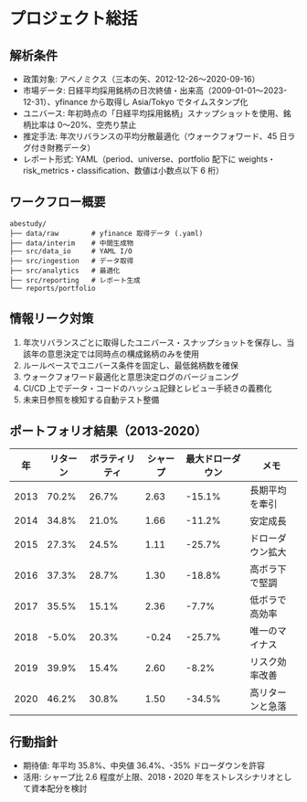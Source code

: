 # プロジェクト総括

## 解析条件
- 政策対象: アベノミクス（三本の矢、2012-12-26〜2020-09-16）
- 市場データ: 日経平均採用銘柄の日次終値・出来高（2009-01-01〜2023-12-31）、yfinance から取得し Asia/Tokyo でタイムスタンプ化
- ユニバース: 年初時点の「日経平均採用銘柄」スナップショットを使用、銘柄比率は 0〜20%、空売り禁止
- 推定手法: 年次リバランスの平均分散最適化（ウォークフォワード、45 日ラグ付き財務データ）
- レポート形式: YAML（period、universe、portfolio 配下に weights・risk_metrics・classification、数値は小数点以下 6 桁）

## ワークフロー概要
```
abestudy/
├── data/raw        # yfinance 取得データ (.yaml)
├── data/interim    # 中間生成物
├── src/data_io     # YAML I/O
├── src/ingestion   # データ取得
├── src/analytics   # 最適化
├── src/reporting   # レポート生成
└── reports/portfolio
```

## 情報リーク対策
1. 年次リバランスごとに取得したユニバース・スナップショットを保存し、当該年の意思決定では同時点の構成銘柄のみを使用
2. ルールベースでユニバース条件を固定し、最低銘柄数を確保
3. ウォークフォワード最適化と意思決定ログのバージョニング
4. CI/CD 上でデータ・コードのハッシュ記録とレビュー手続きの義務化
5. 未来日参照を検知する自動テスト整備

## ポートフォリオ結果（2013-2020）
| 年 | リターン | ボラティリティ | シャープ | 最大ドローダウン | メモ |
| --- | --- | --- | --- | --- | --- |
| 2013 | 70.2% | 26.7% | 2.63 | -15.1% | 長期平均を牽引 |
| 2014 | 34.8% | 21.0% | 1.66 | -11.2% | 安定成長 |
| 2015 | 27.3% | 24.5% | 1.11 | -25.7% | ドローダウン拡大 |
| 2016 | 37.3% | 28.7% | 1.30 | -18.8% | 高ボラ下で堅調 |
| 2017 | 35.5% | 15.1% | 2.36 | -7.7% | 低ボラで高効率 |
| 2018 | -5.0% | 20.3% | -0.24 | -25.7% | 唯一のマイナス |
| 2019 | 39.9% | 15.4% | 2.60 | -8.2% | リスク効率改善 |
| 2020 | 46.2% | 30.8% | 1.50 | -34.5% | 高リターンと急落 |

## 行動指針
- 期待値: 年平均 35.8%、中央値 36.4%、-35% ドローダウンを許容
- 活用: シャープ比 2.6 程度が上限、2018・2020 年をストレスシナリオとして資本配分を検討
